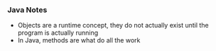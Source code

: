 ### Java Notes

* Objects are a runtime concept, they do not actually exist until the program is actually running
* In Java, methods are what do all the work
